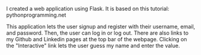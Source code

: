I created a web application using Flask. It is based on this tutorial: pythonprogramming.net

This application lets the user signup and register with their username, email, and password. Then, the user can log in or log out. There are also links to my Github and Linkedin pages at the top bar of the webpage. Clicking on the "Interactive" link lets the user guess my name and enter the value. 
